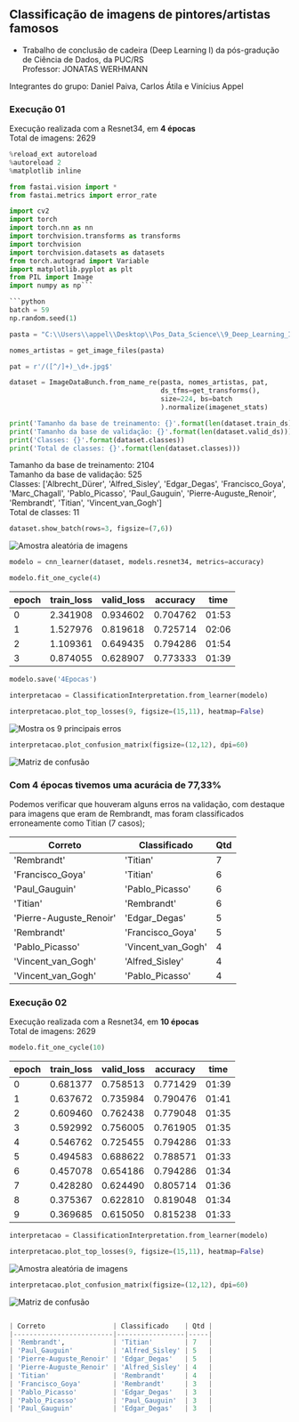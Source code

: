 ## Classificação de imagens de pintores/artistas famosos

* Trabalho de conclusão de cadeira (Deep Learning I) da pós-gradução de Ciência de Dados, da PUC/RS
<br> Professor: JONATAS WERHMANN

Integrantes do grupo: Daniel Paiva, Carlos Átila e Vinícius Appel


### Execução 01

Execução realizada com a Resnet34, em **4 épocas** <br>
Total de imagens: 2629

```python
%reload_ext autoreload
%autoreload 2
%matplotlib inline

from fastai.vision import *
from fastai.metrics import error_rate

import cv2
import torch
import torch.nn as nn
import torchvision.transforms as transforms
import torchvision
import torchvision.datasets as datasets
from torch.autograd import Variable
import matplotlib.pyplot as plt
from PIL import Image
import numpy as np```

```python
batch = 59
np.random.seed(1)
```

```python
pasta = "C:\\Users\\appel\\Desktop\\Pos_Data_Science\\9_Deep_Learning_I\\Projeto\\Artistas\\classes"
```

```python
nomes_artistas = get_image_files(pasta)
```

```python
pat = r'/([^/]+)_\d+.jpg$'
```

```python
dataset = ImageDataBunch.from_name_re(pasta, nomes_artistas, pat,
                                      ds_tfms=get_transforms(),
                                      size=224, bs=batch
                                      ).normalize(imagenet_stats)

print('Tamanho da base de treinamento: {}'.format(len(dataset.train_ds)))
print('Tamanho da base de validação: {}'.format(len(dataset.valid_ds)))
print('Classes: {}'.format(dataset.classes))
print('Total de classes: {}'.format(len(dataset.classes)))
```
Tamanho da base de treinamento: 2104 <br>
Tamanho da base de validação: 525 <br>
Classes: ['Albrecht_Dürer', 'Alfred_Sisley', 'Edgar_Degas', 'Francisco_Goya', 'Marc_Chagall', 'Pablo_Picasso', 'Paul_Gauguin', 'Pierre-Auguste_Renoir', 'Rembrandt', 'Titian', 'Vincent_van_Gogh'] <br>
Total de classes: 11 <br>

```python
dataset.show_batch(rows=3, figsize=(7,6))
```
![Amostra aleatória de imagens](https://github.com/appelvini/DLI_PUCRS/blob/master/Capturar.JPG)

```python
modelo = cnn_learner(dataset, models.resnet34, metrics=accuracy)
```

```python
modelo.fit_one_cycle(4)
```
| epoch | train_loss | valid_loss | accuracy | time  |
|-------|------------|------------|----------|-------|
| 0     | 2.341908   | 0.934602   | 0.704762 | 01:53 |
| 1     | 1.527976   | 0.819618   | 0.725714 | 02:06 |
| 2     | 1.109361   | 0.649435   | 0.794286 | 01:54 |
| 3     | 0.874055   | 0.628907   | 0.773333 | 01:39 |
```python
modelo.save('4Epocas')
```

```python
interpretacao = ClassificationInterpretation.from_learner(modelo)
```

```python
interpretacao.plot_top_losses(9, figsize=(15,11), heatmap=False)
```
![Mostra os 9 principais erros](https://github.com/appelvini/DLI_PUCRS/blob/master/Anota%C3%A7%C3%A3o%202019-10-06%20180409.jpg)
```python
interpretacao.plot_confusion_matrix(figsize=(12,12), dpi=60)
```
![Matriz de confusão](https://github.com/appelvini/DLI_PUCRS/blob/master/Anota%C3%A7%C3%A3o%202019-10-06%20180746.jpg)

### Com 4 épocas tivemos uma acurácia de 77,33%
Podemos verificar que houveram alguns erros na validação, com destaque para imagens que eram de Rembrandt, mas foram classificados erroneamente como Titian (7 casos);

| Correto                 | Classificado       | Qtd |
|-------------------------|--------------------|-----|
| 'Rembrandt'             | 'Titian'           | 7   |
| 'Francisco_Goya'        | 'Titian'           | 6   |
| 'Paul_Gauguin'          | 'Pablo_Picasso'    | 6   |
| 'Titian'                | 'Rembrandt'        | 6   |
| 'Pierre-Auguste_Renoir' | 'Edgar_Degas'      | 5   |
| 'Rembrandt'             | 'Francisco_Goya'   | 5   |
| 'Pablo_Picasso'         | 'Vincent_van_Gogh' | 4   |
| 'Vincent_van_Gogh'      | 'Alfred_Sisley'    | 4   |
| 'Vincent_van_Gogh'      | 'Pablo_Picasso'    | 4   |


### Execução 02

Execução realizada com a Resnet34, em **10 épocas** <br>
Total de imagens: 2629

```python
modelo.fit_one_cycle(10)
```

| epoch | train_loss | valid_loss | accuracy | time  |
|-------|------------|------------|----------|-------|
| 0     | 0.681377   | 0.758513   | 0.771429 | 01:39 |
| 1     | 0.637672   | 0.735984   | 0.790476 | 01:41 |
| 2     | 0.609460   | 0.762438   | 0.779048 | 01:35 |
| 3     | 0.592992   | 0.756005   | 0.761905 | 01:35 |
| 4     | 0.546762   | 0.725455   | 0.794286 | 01:33 |
| 5     | 0.494583   | 0.688622   | 0.788571 | 01:33 |
| 6     | 0.457078   | 0.654186   | 0.794286 | 01:34 |
| 7     | 0.428280   | 0.624490   | 0.805714 | 01:36 |
| 8     | 0.375367   | 0.622810   | 0.819048 | 01:34 |
| 9     | 0.369685   | 0.615050   | 0.815238 | 01:33 |
```python
interpretacao = ClassificationInterpretation.from_learner(modelo)

interpretacao.plot_top_losses(9, figsize=(15,11), heatmap=False)
```
![Amostra aleatória de imagens](https://github.com/appelvini/DLI_PUCRS/blob/master/Anota%C3%A7%C3%A3o%202019-10-06%20184917.jpg)
```python
interpretacao.plot_confusion_matrix(figsize=(12,12), dpi=60)
```
![Matriz de confusão](https://github.com/appelvini/DLI_PUCRS/blob/master/Anota%C3%A7%C3%A3o%202019-10-06%20185101.jpg)
```python

| Correto                 | Classificado    | Qtd |
|-------------------------|-----------------|-----|
| 'Rembrandt',            | 'Titian'        | 7   |
| 'Paul_Gauguin'          | 'Alfred_Sisley' | 5   |
| 'Pierre-Auguste_Renoir' | 'Edgar_Degas'   | 5   |
| 'Pierre-Auguste_Renoir' | 'Alfred_Sisley' | 4   |
| 'Titian'                | 'Rembrandt'     | 4   |
| 'Francisco_Goya'        | 'Rembrandt'     | 3   |
| 'Pablo_Picasso'         | 'Edgar_Degas'   | 3   |
| 'Pablo_Picasso'         | 'Paul_Gauguin'  | 3   |
| 'Paul_Gauguin'          | 'Edgar_Degas'   | 3   |
```

```python

```

```python

```

```python

```

```python

```

```python

```
